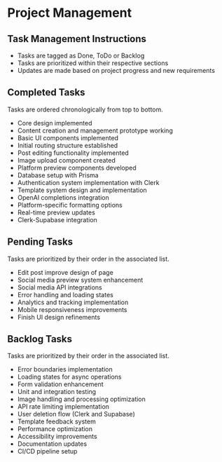 # Project Management

## Task Management Instructions
- Tasks are tagged as Done, ToDo or Backlog
- Tasks are prioritized within their respective sections
- Updates are made based on project progress and new requirements

## Completed Tasks
Tasks are ordered chronologically from top to bottom. 

- Core design implemented
- Content creation and management prototype working
- Basic UI components implemented
- Initial routing structure established
- Post editing functionality implemented
- Image upload component created
- Platform preview components developed
- Database setup with Prisma
- Authentication system implementation with Clerk
- Template system design and implementation
- OpenAI completions integration
- Platform-specific formatting options
- Real-time preview updates
- Clerk-Supabase integration

## Pending Tasks 
Tasks are prioritized by their order in the associated list. 

- Edit post improve design of page
- Social media preview system enhancement
- Social media API integrations
- Error handling and loading states
- Analytics and tracking implementation
- Mobile responsiveness improvements
- Finish UI design refinements

## Backlog Tasks
Tasks are prioritized by their order in the associated list. 

- Error boundaries implementation
- Loading states for async operations
- Form validation enhancement
- Unit and integration testing
- Image handling and processing optimization
- API rate limiting implementation
- User deletion flow (Clerk and Supabase)
- Template feedback system
- Performance optimization
- Accessibility improvements
- Documentation updates
- CI/CD pipeline setup 
